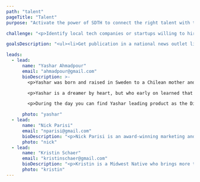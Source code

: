 ```yaml
---
path: "talent"
pageTitle: "Talent"
purpose: "Activate the power of SDTH to connect the right talent with the right opportunities and amplify these outcomes to grow the perception of our tech community globally."

challenge: "<p>Identify local tech companies or startups willing to hire talent from non-traditional backgrounds.</p><p>Identify startups who are willing to transfer equity for internship credits through universities.</p><p>Create serendipitous opportunities for both tech companies and techies seeking new places to work through the use of technology.</p>"

goalsDescription: "<ul><li>Get publication in a national news outlet like ReCode that San Diego is not only a place that produces amazing talent, but has some amazing startup success stories.</li><li>Get a real-time talent map built on a mobile app to entice talent to stay and come to San Diego for the ability to connect with one another.</li><li>Approach the different cities of San Diego County to see what space they can donate to make into city run incubators.</li></ul>"

leads:
  - lead:
      name: "Yashar Ahmadpour"
      email: "ahmadpour@gmail.com"
      bioDescription: >-
        <p>Yashar was born and raised in Sweden to a Chilean mother and Persian father. As a result, he is a polyglot that can identify with many cultures. In 1996, he and his family moved here and called California home.</p>

        <p>Yashar is a dreamer by heart, but who early on learned that dreaming is not enough, and that you must take action to realize your dreams. This is what led him to found three companies, of which all three received funding, and had products built and shipped. In his spare time, he loves traveling with his family, and spending as much time with them as possible. He has a passion to help others solve problems, and to make tomorrow better, which is why he decided to join SDTH to give back to the community that has given him so much.</p>

        <p>During the day you can find Yashar leading product as the Director of Product Management at Perspectium, a fully funded successful startup in San Diego. He is also mentoring local techies, those looking to making a career switch, advising startups, or other. You can connect with him for mentoring on the <a target="_blank" rel="noopener noreferrer" href="https://www.smorgborg.com/6310b729-e306-4c78-9892-a176b93d28d9?activeTab=mentoring">SDTH MentorBot platform</a>, or on <a target="_blank" rel="noopener noreferrer" href="https://linkedin.com/in/yashara">LinkedIn</a>.</p>

      photo: "yashar"
  - lead:
      name: "Nick Parisi"
      email: "nparisi@gmail.com"
      bioDescription: "<p>Nick Parisi is an award-winning marketing and product leader, who grew up in New York City and attended Boston University for a degree in computer engineering. Nick has spent his 13-year career leading product, services, and communications for leading brands including Nike, Apple, Samsung, and Microsoft. For the past 2 years, Nick has been the Managing Director of HUSTLE LA, a studio that connects brands with culture through innovative storytelling and influencer marketing. The studio has won over 160 awards, and is best known for its work with Beats By Dre, Twitter, and Jordan Brand. Prior to HUSTLE, Nick spent 7 years at R/GA in leadership positions driving the creation of innovative products and services for Nike. This is Nick’s second stint in San Diego, as he began his career at Digitaria back in 2006. Nick has been recognized with over 40 noteworthy awards over his career including multiple Webby’s and Cannes Lions.</p>"
      photo: "nick"
  - lead:
      name: "Kristin Schaer"
      email: "kristinschaer@gmail.com"
      bioDescription: "<p>Kristin is a Midwest Native who brings more than 15 years in the IT Staffing and Recruiting industry. Kristin began her career as a recruiter and quickly moved up through the Recruitment hierarchy to Vice President of Recruiting and Operations where she led and started a local IT Division within San Diego. Under her leadership,&nbsp;the company expanded throughout California and throughout the United States.</p><p>Kristin is currently Managing Director at HNM Systems, Inc., where she directs and controls the Emerging Technology division&rsquo;s strategic vision, operations and growth. Kristin influence&rsquo;s the recruiting strategy and focuses on the continued improvement of HNM&rsquo;s fulfillment, customer satisfaction and loyalty.</p><p>Kristin holds a Bachelor&rsquo;s Degree in Biology and Entrepreneurial Studies from Carthage College in Kenosha, Wisconsin. She is an active member of Sage Executive Group in San Diego. Kristin is passionate about giving back and serving, she is an active member of The Arthritis Foundation and leads the HNM Cares program which gives HNM employees the opportunity to give back throughout San Diego. She is also a mother of three beautiful girls and a dedicated wife.</p>"
      photo: "kristin"
---
```

